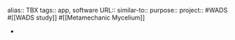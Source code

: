 alias:: TBX
tags:: app, software
URL::
similar-to::
purpose::
project:: #WADS #[[WADS study]] #[[Metamechanic Mycelium]]

-